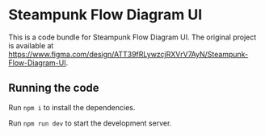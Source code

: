 
  # Steampunk Flow Diagram UI

  This is a code bundle for Steampunk Flow Diagram UI. The original project is available at https://www.figma.com/design/ATT39fRLywzcjRXVrV7AyN/Steampunk-Flow-Diagram-UI.

  ## Running the code

  Run `npm i` to install the dependencies.

  Run `npm run dev` to start the development server.
  